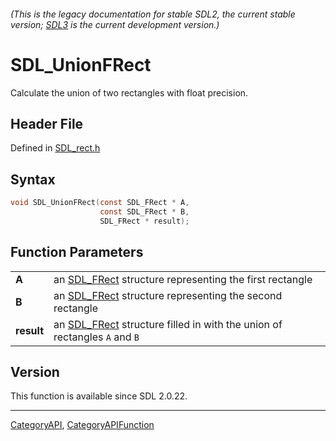###### (This is the legacy documentation for stable SDL2, the current stable version; [SDL3](https://wiki.libsdl.org/SDL3/) is the current development version.)
# SDL_UnionFRect

Calculate the union of two rectangles with float precision.

## Header File

Defined in [SDL_rect.h](https://github.com/libsdl-org/SDL/blob/SDL2/include/SDL_rect.h)

## Syntax

```c
void SDL_UnionFRect(const SDL_FRect * A,
                    const SDL_FRect * B,
                    SDL_FRect * result);

```

## Function Parameters

|                |                                                                                        |
| -------------- | -------------------------------------------------------------------------------------- |
| **A**          | an [SDL_FRect](SDL_FRect) structure representing the first rectangle                   |
| **B**          | an [SDL_FRect](SDL_FRect) structure representing the second rectangle                  |
| **result**     | an [SDL_FRect](SDL_FRect) structure filled in with the union of rectangles `A` and `B` |

## Version

This function is available since SDL 2.0.22.

----
[CategoryAPI](CategoryAPI), [CategoryAPIFunction](CategoryAPIFunction)

